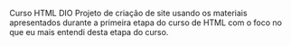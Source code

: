 Curso HTML DIO
Projeto  de criação de site usando os materiais apresentados durante a primeira etapa do curso de HTML com o foco no que eu mais entendi desta etapa do curso.
